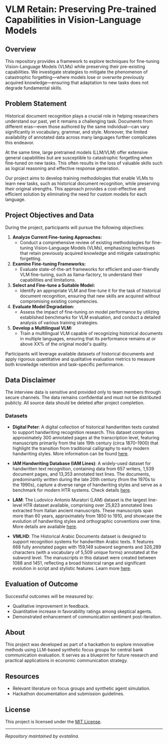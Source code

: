 # VLM Retain: Preserving Pre-trained Capabilities in Vision-Language Models

## Overview
This repository provides a framework to explore techniques for fine-tuning Vision-Language Models (VLMs) while preserving their pre-existing capabilities. We investigate strategies to mitigate the phenomenon of catastrophic forgetting—where models lose or overwrite previously acquired knowledge—ensuring that adaptation to new tasks does not degrade fundamental skills.

## Problem Statement
Historical document recognition plays a crucial role in helping researchers understand our past, yet it remains a challenging task. Documents from different eras—even those authored by the same individual—can vary significantly in vocabulary, grammar, and style. Moreover, the limited availability of annotated data across many languages further complicates this endeavor.

At the same time, large pretrained models (LLM/VLM) offer extensive general capabilities but are susceptible to catastrophic forgetting when fine-tuned on new tasks. This often results in the loss of valuable skills such as logical reasoning and effective response generation.

Our project aims to develop training methodologies that enable VLMs to learn new tasks, such as historical document recognition, while preserving their original strengths. This approach provides a cost-effective and efficient solution by eliminating the need for custom models for each language.

## Project Objectives and Data
During the project, participants will pursue the following objectives:
1. **Analyze Current Fine-tuning Approaches:**
   - Conduct a comprehensive review of existing methodologies for fine-tuning Vision-Language Models (VLMs), emphasizing techniques that retain previously acquired knowledge and mitigate catastrophic forgetting.
2. **Examine Fine-tuning Frameworks:**
   - Evaluate state-of-the-art frameworks for efficient and user-friendly VLM fine-tuning, such as llama-factory, to understand their capabilities and limitations.
3. **Select and Fine-tune a Suitable Model:**
   - Identify an appropriate VLM and fine-tune it for the task of historical document recognition, ensuring that new skills are acquired without compromising existing competencies.
4. **Evaluate Model Degradation:**
   - Assess the impact of fine-tuning on model performance by utilizing established benchmarks for VLM evaluation, and conduct a detailed analysis of various training strategies.
5. **Develop a Multilingual VLM:**
   - Train a multilingual VLM capable of recognizing historical documents in multiple languages, ensuring that its performance remains at or above XX% of the original model's quality.

Participants will leverage available datasets of historical documents and apply rigorous quantitative and qualitative evaluation metrics to measure both knowledge retention and task-specific performance.

## Data Disclaimer
The interview data is sensitive and provided only to team members through secure channels. The data remains confidential and must not be distributed publicly. All source data should be deleted after project completion.

### Datasets
- **Digital Peter**: A digital collection of historical handwritten texts curated to support handwriting recognition research. This dataset comprises approximately 300 annotated pages at the transcription level, featuring manuscripts primarily from the late 19th century (circa 1870–1900) that highlight the transition from traditional calligraphy to early modern handwriting styles. More information can be found [here](https://github.com/MarkPotanin/DigitalPeter).

- **IAM Handwriting Database (IAM Lines)**: A widely-used dataset for handwritten text recognition, containing data from 657 writers, 1,539 document pages, and 13,353 annotated text lines. The documents, predominantly written during the late 20th century (from the 1970s to the 1990s), capture a diverse range of handwriting styles and serve as a benchmark for modern HTR systems. Check details [here](https://fki.tic.heia-fr.ch/databases/iam-handwriting-database).

- **LAM**: The Ludovico Antonio Muratori (LAM) dataset is the largest line-level HTR dataset available, comprising over 25,823 annotated lines extracted from Italian ancient manuscripts. These manuscripts span more than 60 years, approximately from 1850 to 1910, and showcase the evolution of handwriting styles and orthographic conventions over time. More details are available [here](https://github.com/aimagelab/LAM).

- **VMLHD**: The Historical Arabic Documents dataset is designed to support recognition systems for handwritten Arabic texts. It features 668 fully annotated pages with 159,149 subword segments and 326,289 characters (with a vocabulary of 5,509 unique forms) annotated at the subword level. The manuscripts in this dataset were created between 1088 and 1451, reflecting a broad historical range and significant evolution in script and stylistic features. Learn more [here](https://majeek.github.io/tutorials/vmlHD/).

## Evaluation of Outcome
Successful outcomes will be measured by:
- Qualitative improvement in feedback.
- Quantitative increase in favorability ratings among skeptical agents.
- Demonstrated enhancement of communication sentiment post-iteration.

## About
This project was developed as part of a hackathon to explore innovative methods using LLM-based synthetic focus groups for central bank communication evaluation. It serves as a blueprint for future research and practical applications in economic communication strategy.

## Resources
- Relevant literature on focus groups and synthetic agent simulation.
- Hackathon documentation and submission guidelines.

## License
This project is licensed under the [MIT License](LICENSE.txt).

---

*Repository maintained by evstalina.* 